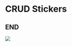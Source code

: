 # CRUD Stickers

## END

![](https://lucid.app/publicSegments/view/b584116d-f48f-45bc-ab3f-dc2b94f0d243/image.png)
